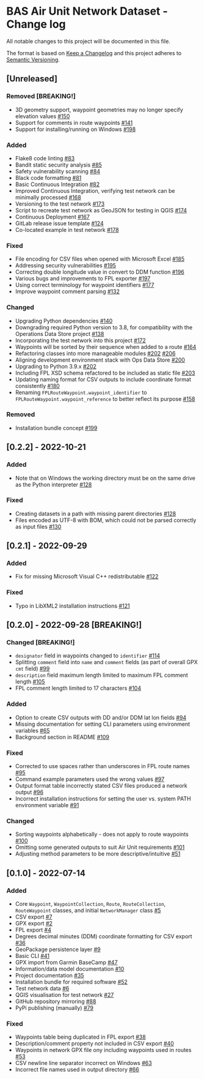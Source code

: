 # BAS Air Unit Network Dataset - Change log

All notable changes to this project will be documented in this file.

The format is based on [Keep a Changelog](http://keepachangelog.com/en/1.0.0/)
and this project adheres to [Semantic Versioning](http://semver.org/spec/v2.0.0.html).

## [Unreleased]

### Removed [BREAKING!]

* 3D geometry support, waypoint geometries may no longer specify elevation values
  [#150](https://gitlab.data.bas.ac.uk/MAGIC/air-unit-network-dataset/-/issues/150)
* Support for comments in route waypoints
  [#141](https://gitlab.data.bas.ac.uk/MAGIC/air-unit-network-dataset/-/issues/141)
* Support for installing/running on Windows
  [#198](https://gitlab.data.bas.ac.uk/MAGIC/air-unit-network-dataset/-/issues/198)

### Added

* Flake8 code linting
  [#83](https://gitlab.data.bas.ac.uk/MAGIC/air-unit-network-dataset/-/issues/83)
* Bandit static security analysis
  [#85](https://gitlab.data.bas.ac.uk/MAGIC/air-unit-network-dataset/-/issues/85)
* Safety vulnerability scanning
  [#84](https://gitlab.data.bas.ac.uk/MAGIC/air-unit-network-dataset/-/issues/84)
* Black code formatting
  [#81](https://gitlab.data.bas.ac.uk/MAGIC/air-unit-network-dataset/-/issues/81)
* Basic Continuous Integration
  [#82](https://gitlab.data.bas.ac.uk/MAGIC/air-unit-network-dataset/-/issues/82)
* Improved Continuous Integration, verifying test network can be minimally processed
  [#168](https://gitlab.data.bas.ac.uk/MAGIC/air-unit-network-dataset/-/issues/168)
* Versioning to the test network
  [#173](https://gitlab.data.bas.ac.uk/MAGIC/air-unit-network-dataset/-/issues/173)
* Script to recreate test network as GeoJSON for testing in QGIS
  [#174](https://gitlab.data.bas.ac.uk/MAGIC/air-unit-network-dataset/-/issues/174)
* Continuous Deployment
  [#167](https://gitlab.data.bas.ac.uk/MAGIC/air-unit-network-dataset/-/issues/167)
* GitLab release issue template
  [#124](https://gitlab.data.bas.ac.uk/MAGIC/air-unit-network-dataset/-/issues/124)
* Co-located example in test network
  [#178](https://gitlab.data.bas.ac.uk/MAGIC/air-unit-network-dataset/-/issues/178)

### Fixed

* File encoding for CSV files when opened with Microsoft Excel
  [#185](https://gitlab.data.bas.ac.uk/MAGIC/air-unit-network-dataset/-/issues/185)
* Addressing security vulnerabilities
  [#195](https://gitlab.data.bas.ac.uk/MAGIC/air-unit-network-dataset/-/issues/195)
* Correcting double longitude value in convert to DDM function
  [#196](https://gitlab.data.bas.ac.uk/MAGIC/air-unit-network-dataset/-/issues/196)
* Various bugs and improvements to FPL exporter
  [#197](https://gitlab.data.bas.ac.uk/MAGIC/air-unit-network-dataset/-/issues/197)
* Using correct terminology for waypoint identifiers
  [#177](https://gitlab.data.bas.ac.uk/MAGIC/air-unit-network-dataset/-/issues/177)
* Improve waypoint comment parsing
  [#132](https://gitlab.data.bas.ac.uk/MAGIC/air-unit-network-dataset/-/issues/132)

### Changed

* Upgrading Python dependencies
  [#140](https://gitlab.data.bas.ac.uk/MAGIC/air-unit-network-dataset/-/issues/140)
* Downgrading required Python version to 3.8, for compatibility with the Operations Data Store project
  [#138](https://gitlab.data.bas.ac.uk/MAGIC/air-unit-network-dataset/-/issues/138)
* Incorporating the test network into this project
  [#172](https://gitlab.data.bas.ac.uk/MAGIC/air-unit-network-dataset/-/issues/172)
* Waypoints will be sorted by their sequence when added to a route
  [#164](https://gitlab.data.bas.ac.uk/MAGIC/air-unit-network-dataset/-/issues/164)
* Refactoring classes into more manageable modules
  [#202](https://gitlab.data.bas.ac.uk/MAGIC/air-unit-network-dataset/-/issues/202)
  [#206](https://gitlab.data.bas.ac.uk/MAGIC/air-unit-network-dataset/-/issues/206)
* Aligning development environment stack with Ops Data Store
  [#200](https://gitlab.data.bas.ac.uk/MAGIC/air-unit-network-dataset/-/issues/200)
* Upgrading to Python 3.9.x
  [#202](https://gitlab.data.bas.ac.uk/MAGIC/air-unit-network-dataset/-/issues/202)
* Including FPL XSD schema refactored to be included as static file
  [#203](https://gitlab.data.bas.ac.uk/MAGIC/air-unit-network-dataset/-/issues/203)
* Updating naming format for CSV outputs to include coordinate format consistently
  [#180](https://gitlab.data.bas.ac.uk/MAGIC/air-unit-network-dataset/-/issues/180)
* Renaming `FPLRouteWaypoint.waypoint_identifier` to `FPLRouteWaypoint.waypoint_reference` to better reflect its purpose
  [#158](https://gitlab.data.bas.ac.uk/MAGIC/air-unit-network-dataset/-/issues/158)

### Removed

* Installation bundle concept
  [#199](https://gitlab.data.bas.ac.uk/MAGIC/air-unit-network-dataset/-/issues/199)

## [0.2.2] - 2022-10-21

### Added

* Note that on Windows the working directory must be on the same drive as the Python interpreter
  [#128](https://gitlab.data.bas.ac.uk/MAGIC/air-unit-network-dataset/-/issues/128)

### Fixed

* Creating datasets in a path with missing parent directories
  [#128](https://gitlab.data.bas.ac.uk/MAGIC/air-unit-network-dataset/-/issues/128)
* Files encoded as UTF-8 with BOM, which could not be parsed correctly as input files
  [#130](https://gitlab.data.bas.ac.uk/MAGIC/air-unit-network-dataset/-/issues/130)

## [0.2.1] - 2022-09-29

### Added

* Fix for missing Microsoft Visual C++ redistributable
  [#122](https://gitlab.data.bas.ac.uk/MAGIC/air-unit-network-dataset/-/issues/122)

### Fixed

* Typo in LibXML2 installation instructions
  [#121](https://gitlab.data.bas.ac.uk/MAGIC/air-unit-network-dataset/-/issues/121)

## [0.2.0] - 2022-09-28 [BREAKING!]

### Changed [BREAKING!]

* `designator` field in waypoints changed to `identifier`
  [#114](https://gitlab.data.bas.ac.uk/MAGIC/air-unit-network-dataset/-/issues/114)
* Splitting `comment` field into `name` and `comment` fields (as part of overall GPX `cmt` field)
  [#99](https://gitlab.data.bas.ac.uk/MAGIC/air-unit-network-dataset/-/issues/99)
* `description` field maximum length limited to maximum FPL comment length
  [#105](https://gitlab.data.bas.ac.uk/MAGIC/air-unit-network-dataset/-/issues/105)
* FPL comment length limited to 17 characters
  [#104](https://gitlab.data.bas.ac.uk/MAGIC/air-unit-network-dataset/-/issues/104)

### Added

* Option to create CSV outputs with DD and/or DDM lat lon fields
  [#94](https://gitlab.data.bas.ac.uk/MAGIC/air-unit-network-dataset/-/issues/94)
* Missing documentation for setting CLI parameters using environment variables
  [#65](https://gitlab.data.bas.ac.uk/MAGIC/air-unit-network-dataset/-/issues/65)
* Background section in README
  [#109](https://gitlab.data.bas.ac.uk/MAGIC/air-unit-network-dataset/-/issues/109)

### Fixed

* Corrected to use spaces rather than underscores in FPL route names
  [#95](https://gitlab.data.bas.ac.uk/MAGIC/air-unit-network-dataset/-/issues/95)
* Command example parameters used the wrong values
  [#97](https://gitlab.data.bas.ac.uk/MAGIC/air-unit-network-dataset/-/issues/97)
* Output format table incorrectly stated CSV files produced a network output
  [#96](https://gitlab.data.bas.ac.uk/MAGIC/air-unit-network-dataset/-/issues/96)
* Incorrect installation instructions for setting the user vs. system PATH environment variable
  [#91](https://gitlab.data.bas.ac.uk/MAGIC/air-unit-network-dataset/-/issues/91)

### Changed

* Sorting waypoints alphabetically - does not apply to route waypoints
  [#100](https://gitlab.data.bas.ac.uk/MAGIC/air-unit-network-dataset/-/issues/100)
* Omitting some generated outputs to suit Air Unit requirements
  [#101](https://gitlab.data.bas.ac.uk/MAGIC/air-unit-network-dataset/-/issues/101)
* Adjusting method parameters to be more descriptive/intuitive
  [#51](https://gitlab.data.bas.ac.uk/MAGIC/air-unit-network-dataset/-/issues/51)

## [0.1.0] - 2022-07-14

### Added

* Core `Waypoint`, `WaypointCollection`, `Route`, `RouteCollection`, `RouteWaypoint` classes, and initial 
  `NetworkManager` class
  [#5](https://gitlab.data.bas.ac.uk/MAGIC/air-unit-network-dataset/-/issues/5)
* CSV export
  [#7](https://gitlab.data.bas.ac.uk/MAGIC/air-unit-network-dataset/-/issues/7)
* GPX export
  [#2](https://gitlab.data.bas.ac.uk/MAGIC/air-unit-network-dataset/-/issues/2)
* FPL export
  [#4](https://gitlab.data.bas.ac.uk/MAGIC/air-unit-network-dataset/-/issues/4)
* Degrees decimal minutes (DDM) coordinate formatting for CSV export
  [#36](https://gitlab.data.bas.ac.uk/MAGIC/air-unit-network-dataset/-/issues/36)
* GeoPackage persistence layer
  [#9](https://gitlab.data.bas.ac.uk/MAGIC/air-unit-network-dataset/-/issues/9)
* Basic CLI
  [#41](https://gitlab.data.bas.ac.uk/MAGIC/air-unit-network-dataset/-/issues/41)
* GPX import from Garmin BaseCamp
  [#47](https://gitlab.data.bas.ac.uk/MAGIC/air-unit-network-dataset/-/issues/47)
* Information/data model documentation
  [#10](https://gitlab.data.bas.ac.uk/MAGIC/air-unit-network-dataset/-/issues/11)
* Project documentation
  [#35](https://gitlab.data.bas.ac.uk/MAGIC/air-unit-network-dataset/-/issues/35)
* Installation bundle for required software
  [#52](https://gitlab.data.bas.ac.uk/MAGIC/air-unit-network-dataset/-/issues/52)
* Test network data
  [#6](https://gitlab.data.bas.ac.uk/MAGIC/air-unit-network-dataset/-/issues/6)
* QGIS visualisation for test network
  [#27](https://gitlab.data.bas.ac.uk/MAGIC/air-unit-network-dataset/-/issues/27)
* GitHub repository mirroring
  [#88](https://gitlab.data.bas.ac.uk/MAGIC/air-unit-network-dataset/-/issues/88)
* PyPi publishing (manually)
  [#79](https://gitlab.data.bas.ac.uk/MAGIC/air-unit-network-dataset/-/issues/79)

### Fixed

* Waypoints table being duplicated in FPL export
  [#38](https://gitlab.data.bas.ac.uk/MAGIC/air-unit-network-dataset/-/issues/38)
* Description/comment property not included in CSV export
  [#40](https://gitlab.data.bas.ac.uk/MAGIC/air-unit-network-dataset/-/issues/40)
* Waypoints in network GPX file ony including waypoints used in routes
  [#53](https://gitlab.data.bas.ac.uk/MAGIC/air-unit-network-dataset/-/issues/53)
* CSV newline line separator incorrect on Windows
  [#63](https://gitlab.data.bas.ac.uk/MAGIC/air-unit-network-dataset/-/issues/63)
* Incorrect file names used in output directory
  [#66](https://gitlab.data.bas.ac.uk/MAGIC/air-unit-network-dataset/-/issues/66)
